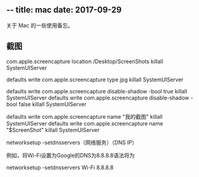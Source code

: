 --
title: mac
date: 2017-09-29
---

关于 Mac 的一些使用备忘。

## 截图
com.apple.screencapture location /Desktop/ScreenShots
killall SystemUIServer

defaults write com.apple.screencapture type jpg
killall SystemUIServer

defaults write com.apple.screencapture disable-shadow -bool true
killall SystemUIServer
defaults write com.apple.screencapture disable-shadow -bool false
killall SystemUIServer

defaults write com.apple.screencapture name "我的截图"
killall SystemUIServer
defaults write com.apple.screencapture name "\$ScreenShot"
killall SystemUIServer

networksetup -setdnsservers（网络服务）（DNS IP）

例如，将Wi-Fi设置为Google的DNS为8.8.8.8语法将为

networksetup -setdnsservers Wi-Fi 8.8.8.8